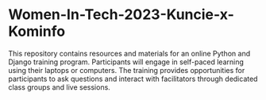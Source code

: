 # Women-In-Tech-2023-Kuncie-x-Kominfo
This repository contains resources and materials for an online Python and Django training program. Participants will engage in self-paced learning using their laptops or computers. The training provides opportunities for participants to ask questions and interact with facilitators through dedicated class groups and live sessions.
